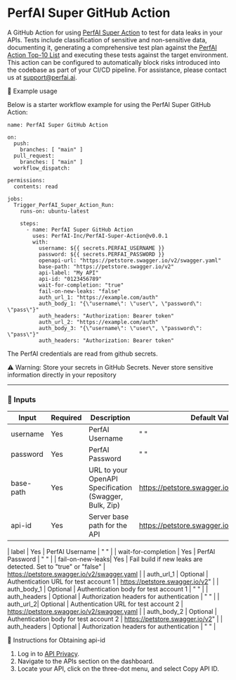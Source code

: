 # PerfAI Super GitHub Action

A GitHub Action for using [PerfAI Super Action](https://app.apiprivacy.com/) to test for data leaks in your APIs. Tests include classification of sensitive and non-sensitive data, documenting it, generating a comprehensive test plan against the [PerfAI Action Top-10 List](https://docsend.com/view/96jygz72tsfpq4kv) and executing these tests against the target environment. This action can be configured to automatically block risks introduced into the codebase as part of your CI/CD pipeline. For assistance, please contact us at support@perfai.ai.

🚀 Example usage

Below is a starter workflow example for using the PerfAI Super GitHub Action:
```
name: PerfAI Super GitHub Action

on:
  push:
    branches: [ "main" ]
  pull_request:
    branches: [ "main" ]
  workflow_dispatch:

permissions:
  contents: read

jobs:
  Trigger_PerfAI_Super_Action_Run:
    runs-on: ubuntu-latest

    steps:
      - name: PerfAI Super GitHub Action
        uses: PerfAI-Inc/PerfAI-Super-Action@v0.0.1
        with:
          username: ${{ secrets.PERFAI_USERNAME }}
          password: ${{ secrets.PERFAI_PASSWORD }}
          openapi-url: "https://petstore.swagger.io/v2/swagger.yaml"
          base-path: "https://petstore.swagger.io/v2"
          api-label: "My API"
          api-id: "0123456789"
          wait-for-completion: "true"
          fail-on-new-leaks: "false"
          auth_url_1: "https://example.com/auth"
          auth_body_1: "{\"username\": \"user\", \"password\": \"pass\"}"
          auth_headers: "Authorization: Bearer token"
          auth_url_2: "https://example.com/auth"
          auth_body_3: "{\"username\": \"user\", \"password\": \"pass\"}"
          auth_headers: "Authorization: Bearer token"
  ```         
The PerfAI credentials are read from github secrets.

⚠️ Warning: Store your secrets in GitHub Secrets. Never store sensitive information directly in your repository

----------------------------------------------------------------------------------------------------------------------------
### 🔧 Inputs

| Input    | Required | Description                                            | Default Value                                 |
|----------|----------|--------------------------------------------------------|-----------------------------------------------|
| username | Yes      | PerfAI Username                                        | " "                                           |
| password | Yes      | PerfAI Password                                        | " "                                           |
| base-path| Yes      | URL to your OpenAPI Specification (Swagger, Bulk, Zip) | https://petstore.swagger.io/v2/swagger.yaml   |
| api-id   | Yes      | Server base path for the API                           |  https://petstore.swagger.io/v2"              |

| label | Yes      | PerfAI Username                                        | " "                                           |
| wait-for-completion | Yes      | PerfAI Password                                        | " "                                           |
| fail-on-new-leaks| Yes      | Fail build if new leaks are detected. Set to "true" or "false" | https://petstore.swagger.io/v2/swagger.yaml   |
| auth_url_1  | Optional      | Authentication URL for test account 1                           |  https://petstore.swagger.io/v2"              |
| auth_body_1 | Optional      | Authentication body for test account 1                                     | " "                                           |
| auth_headers | Optional      | Authorization headers for authentication                                      | " "                                           |
| auth_url_2| Optional      | Authentication URL for test account 2 | https://petstore.swagger.io/v2/swagger.yaml   |
| auth_body_2   | Optional      | Authentication body for test account 2                          |  https://petstore.swagger.io/v2"              |
| auth_headers | Optional      | Authorization headers for authentication                                        | " "                                           |

📘 Instructions for Obtaining api-id

1. Log in to [API Privacy](https://app.apiprivacy.com/).
2. Navigate to the APIs section on the dashboard.
3. Locate your API, click on the three-dot menu, and select Copy API ID.

